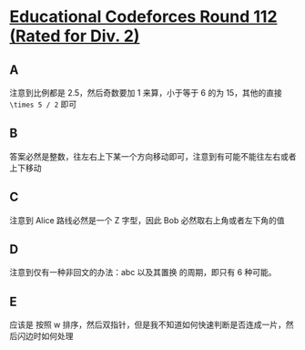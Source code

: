 # [Educational Codeforces Round 112 (Rated for Div. 2)](https://codeforces.com/contest/1555)

## A

注意到比例都是 2.5，然后奇数要加 1 来算，小于等于 6 的为 15，其他的直接 `\times 5 / 2` 即可

## B

答案必然是整数，往左右上下某一个方向移动即可，注意到有可能不能往左右或者上下移动

## C

注意到 Alice 路线必然是一个 Z 字型，因此 Bob 必然取右上角或者左下角的值

## D

注意到仅有一种非回文的办法：abc 以及其置换 的周期，即只有 6 种可能。

## E

应该是 按照 w 排序，然后双指针，但是我不知道如何快速判断是否连成一片，然后闪边时如何处理
